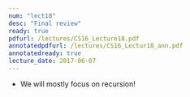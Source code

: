 ```yaml
---
num: "lect18"
desc: "Final review"
ready: true
pdfurl: /lectures/CS16_Lecture18.pdf
annotatedpdfurl: /lectures/CS16_Lectur18_ann.pdf
annotatedready: true
lecture_date: 2017-06-07
---
```


* We will mostly focus on recursion!

